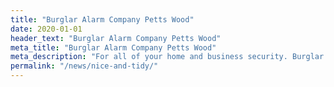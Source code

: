 ```yaml
---
title: "Burglar Alarm Company Petts Wood"
date: 2020-01-01
header_text: "Burglar Alarm Company Petts Wood"
meta_title: "Burglar Alarm Company Petts Wood"
meta_description: "For all of your home and business security. Burglar Alarm Servicing, Burglar Alarm Installation, Alarm Battery and CCTV. Call 020 8302 4065 or email us."
permalink: "/news/nice-and-tidy/"
---
```


